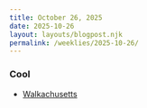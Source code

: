 ```yaml
---
title: October 26, 2025
date: 2025-10-26
layout: layouts/blogpost.njk
permalink: /weeklies/2025-10-26/
---
```


### Cool
* <span meta="2025-10-23T04:53"></span> [Walkachusetts](https://pudding.cool/2025/10/walk/)
